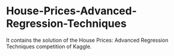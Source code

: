 # House-Prices-Advanced-Regression-Techniques
It contains the solution of the House Prices: Advanced Regression Techniques competition of Kaggle.
